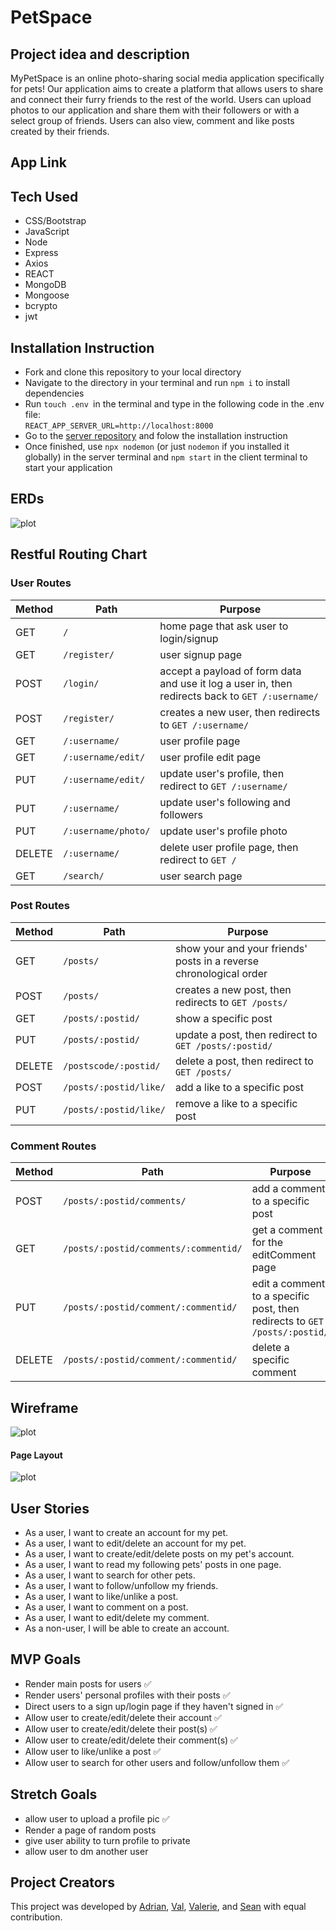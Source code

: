 # PetSpace

## Project idea and description
MyPetSpace is an online photo-sharing social media application specifically for pets!
Our application aims to create a platform that allows users to share and connect their furry friends to the rest of the world. Users can upload photos to our application and share them with their followers or with a select group of friends.
Users can also view, comment and like posts created by their friends.


## App Link


## Tech Used
- CSS/Bootstrap
- JavaScript
- Node
- Express
- Axios
- REACT
- MongoDB
- Mongoose
- bcrypto
- jwt

## Installation Instruction

* Fork and clone this repository to your local directory
* Navigate to the directory in your terminal and run ` npm i ` to install dependencies
* Run `touch .env `in the terminal and type in the following code in the .env file: <br/>
```REACT_APP_SERVER_URL=http://localhost:8000``` <br/>
* Go to the <a href="https://github.com/mousesaver/petspace-p3-server" target="_blank">server repository</a> and folow the installation instruction
* Once finished, use `npx nodemon` (or just `nodemon` if you installed it globally) in the server terminal and `npm start` in the client terminal to start your application
## ERDs
![plot](UpdatedERD.png)

## Restful Routing Chart
### User Routes
| Method | Path | Purpose |
| ------ | -------------- | -------------------------------- |
| GET | `/` | home page that ask user to login/signup|
| GET | `/register/` | user signup page |
| POST | `/login/` | accept a payload of form data and use it log a user in, then redirects back to `GET /:username/` |
| POST | `/register/` | creates a new user, then redirects to `GET /:username/` |
| GET | `/:username/` | user profile page |
| GET | `/:username/edit/` | user profile edit page |
| PUT | `/:username/edit/` | update user's profile, then redirect to `GET /:username/`|
| PUT | `/:username/` | update user's following and followers|
| PUT | `/:username/photo/` | update user's profile photo|
| DELETE | `/:username/` | delete user profile page, then redirect to `GET /` |
| GET | `/search/` | user search page |

### Post Routes
| Method | Path | Purpose |
| ------ | -------------- | -------------------------------- |
| GET | `/posts/` | show your and your friends' posts in a reverse chronological order|
| POST | `/posts/` | creates a new post, then redirects to `GET /posts/` |
| GET | `/posts/:postid/` | show a specific post|
| PUT | `/posts/:postid/` | update a post, then redirect to `GET /posts/:postid/`|
| DELETE | `/postscode/:postid/` | delete a post, then redirect to `GET /posts/` |
| POST | `/posts/:postid/like/` | add a like to a specific post|
| PUT | `/posts/:postid/like/` | remove a like to a specific post|

### Comment Routes
| Method | Path | Purpose |
| ------ | -------------- | -------------------------------- |
| POST | `/posts/:postid/comments/` | add a comment to a specific post|
| GET | `/posts/:postid/comments/:commentid/` | get a comment for the editComment page|
| PUT | `/posts/:postid/comment/:commentid/` | edit a comment to a specific post, then redirects to `GET /posts/:postid/`|
| DELETE | `/posts/:postid/comment/:commentid/` | delete a specific comment|

## Wireframe
![plot](Wireframe.png)
#### Page Layout
![plot](Pagelayout.png)
## User Stories
- As a user, I want to create an account for my pet.
- As a user, I want to edit/delete an account for my pet.
- As a user, I want to create/edit/delete posts on my pet's account.
- As a user, I want to read my following pets' posts in one page.
- As a user, I want to search for other pets.
- As a user, I want to follow/unfollow my friends.
- As a user, I want to like/unlike a post.
- As a user, I want to comment on a post.
- As a user, I want to edit/delete my comment.
- As a non-user, I will be able to create an account.

## MVP Goals
- Render main posts for users ✅
- Render users' personal profiles with their posts ✅
- Direct users to a sign up/login page if they haven't signed in ✅
- Allow user to create/edit/delete their account ✅
- Allow user to create/edit/delete their post(s) ✅
- Allow user to create/edit/delete their comment(s) ✅
- Allow user to like/unlike a post ✅
- Allow user to search for other users and follow/unfollow them ✅

## Stretch Goals
- allow user to upload a profile pic ✅
- Render a page of random posts
- give user ability to turn profile to private
- allow user to dm another user

## Project Creators
This project was developed by <a href="https://github.com/AdrianRRojo" target="_blank">Adrian</a>, <a href="https://github.com/OmgValicious" target="_blank">Val</a>, <a href="https://github.com/valerieyang00" target="_blank">Valerie</a>, and <a href="https://github.com/mousesaver" target="_blank">Sean</a> with equal contribution.
